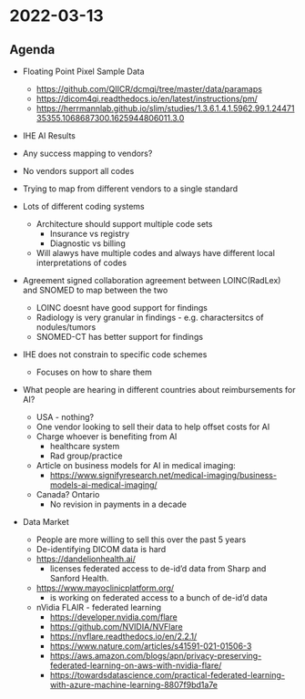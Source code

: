 # 2022-03-13

## Agenda

* Floating Point Pixel Sample Data
  * https://github.com/QIICR/dcmqi/tree/master/data/paramaps 
  * https://dicom4qi.readthedocs.io/en/latest/instructions/pm/
  * https://herrmannlab.github.io/slim/studies/1.3.6.1.4.1.5962.99.1.2447135355.1068687300.1625944806011.3.0

*  IHE AI Results
  * Any success mapping to vendors?
  * No vendors support all codes
  * Trying to map from different vendors to a single standard
  * Lots of different coding systems
    * Architecture should support multiple code sets
      * Insurance vs registry
      * Diagnostic vs billing
    * Will alawys have multiple codes and always have different local interpretations of codes
  * Agreement signed collaboration agreement between LOINC(RadLex) and SNOMED to map between the two
    * LOINC doesnt have good support for findings
    * Radiology is very granular in findings - e.g. charactersitcs of nodules/tumors
    * SNOMED-CT has better support for findings
  * IHE does not constrain to specific code schemes
    * Focuses on how to share them


* What people are hearing in different countries about reimbursements for AI?
  * USA - nothing?
  * One vendor looking to sell their data to help offset costs for AI
  * Charge whoever is benefiting from AI
    * healthcare system
    * Rad group/practice
  * Article on business models for AI in medical imaging:
    * https://www.signifyresearch.net/medical-imaging/business-models-ai-medical-imaging/
  * Canada?  Ontario
    * No revision in payments in a decade

* Data Market
  * People are more willing to sell this over the past 5 years
  * De-identifying DICOM data is hard
  * https://dandelionhealth.ai/
    * licenses federated access to de-id’d data from Sharp and Sanford Health.
  * https://www.mayoclinicplatform.org/
    * is working on federated access to a bunch of de-id’d data
  * nVidia FLAIR - federated learning
    * https://developer.nvidia.com/flare
    * https://github.com/NVIDIA/NVFlare
    * https://nvflare.readthedocs.io/en/2.2.1/
    * https://www.nature.com/articles/s41591-021-01506-3
    * https://aws.amazon.com/blogs/apn/privacy-preserving-federated-learning-on-aws-with-nvidia-flare/
    * https://towardsdatascience.com/practical-federated-learning-with-azure-machine-learning-8807f9bd1a7e


